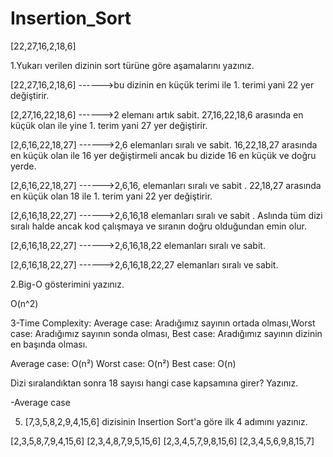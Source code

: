 # Insertion_Sort

[22,27,16,2,18,6]

1.Yukarı verilen dizinin sort türüne göre aşamalarını yazınız.

[22,27,16,2,18,6] ------>bu dizinin en küçük terimi ile 1. terimi yani 22 yer değiştirir.

[2,27,16,22,18,6] ------>2 elemanı artık sabit. 27,16,22,18,6 arasında en küçük olan ile yine 1. terim yani 27 yer değiştirir.

[2,6,16,22,18,27] ------>2,6 elemanları sıralı ve sabit. 16,22,18,27 arasında en küçük olan ile 16 yer değiştirmeli ancak bu dizide 16 en küçük ve doğru yerde.

[2,6,16,22,18,27] ------>2,6,16, elemanları sıralı ve sabit . 22,18,27 arasında en küçük olan 18 ile 1. terim yani 22 yer değiştirir.

[2,6,16,18,22,27] ------>2,6,16,18 elemanları sıralı ve sabit . Aslında tüm dizi sıralı halde ancak kod çalışmaya ve sıranın doğru olduğundan emin olur.

[2,6,16,18,22,27] ------>2,6,16,18,22 elemanları sıralı ve sabit. 

[2,6,16,18,22,27] ------>2,6,16,18,22,27 elemanları sıralı ve sabit. 


2.Big-O gösterimini yazınız.

O(n^2)

3-Time Complexity: Average case: Aradığımız sayının ortada olması,Worst case: Aradığımız sayının sonda olması, Best case: Aradığımız sayının dizinin en başında olması.

Average case: O(n²)
Worst case: O(n²)
Best case: O(n)

Dizi sıralandıktan sonra 18 sayısı hangi case kapsamına girer? Yazınız.

-Average case

5. [7,3,5,8,2,9,4,15,6] dizisinin Insertion Sort'a göre ilk 4 adımını yazınız.

[2,3,5,8,7,9,4,15,6]
[2,3,4,8,7,9,5,15,6]
[2,3,4,5,7,9,8,15,6]
[2,3,4,5,6,9,8,15,7]
